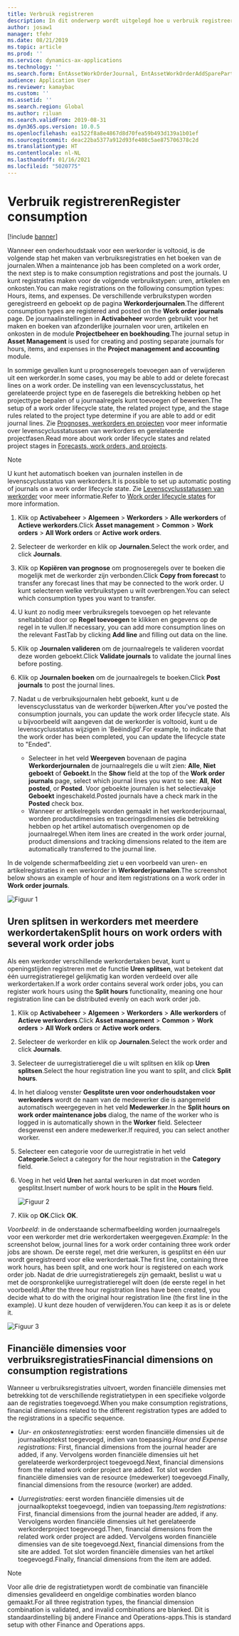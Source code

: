 ```yaml
---
title: Verbruik registreren
description: In dit onderwerp wordt uitgelegd hoe u verbruik registreert in Activabeheer.
author: josaw1
manager: tfehr
ms.date: 08/21/2019
ms.topic: article
ms.prod: ''
ms.service: dynamics-ax-applications
ms.technology: ''
ms.search.form: EntAssetWorkOrderJournal, EntAssetWorkOrderAddSparePart
audience: Application User
ms.reviewer: kamaybac
ms.custom: ''
ms.assetid: ''
ms.search.region: Global
ms.author: riluan
ms.search.validFrom: 2019-08-31
ms.dyn365.ops.version: 10.0.5
ms.openlocfilehash: ea1522f8a8e4867d8d70fea59b493d139a1b01ef
ms.sourcegitcommit: deac22ba5377a912d93fe408c5ae875706378c2d
ms.translationtype: HT
ms.contentlocale: nl-NL
ms.lasthandoff: 01/16/2021
ms.locfileid: "5020775"
---
```

# <a name="register-consumption"></a><span data-ttu-id="8ce03-103">Verbruik registreren</span><span class="sxs-lookup"><span data-stu-id="8ce03-103">Register consumption</span></span>

[!include [banner](../../includes/banner.md)]

 

<span data-ttu-id="8ce03-104">Wanneer een onderhoudstaak voor een werkorder is voltooid, is de volgende stap het maken van verbruiksregistraties en het boeken van de journalen.</span><span class="sxs-lookup"><span data-stu-id="8ce03-104">When a maintenance job has been completed on a work order, the next step is to make consumption registrations and post the journals.</span></span> <span data-ttu-id="8ce03-105">U kunt registraties maken voor de volgende verbruikstypen: uren, artikelen en onkosten.</span><span class="sxs-lookup"><span data-stu-id="8ce03-105">You can make registrations on the following consumption types: Hours, items, and expenses.</span></span> <span data-ttu-id="8ce03-106">De verschillende verbruikstypen worden geregistreerd en geboekt op de pagina **Werkorderjournalen**.</span><span class="sxs-lookup"><span data-stu-id="8ce03-106">The different consumption types are registered and posted on the **Work order journals** page.</span></span> <span data-ttu-id="8ce03-107">De journaalinstellingen in **Activabeheer** worden gebruikt voor het maken en boeken van afzonderlijke journalen voor uren, artikelen en onkosten in de module **Projectbeheer en boekhouding**.</span><span class="sxs-lookup"><span data-stu-id="8ce03-107">The journal setup in **Asset Management** is used for creating and posting separate journals for hours, items, and expenses in the **Project management and accounting** module.</span></span>

<span data-ttu-id="8ce03-108">In sommige gevallen kunt u prognoseregels toevoegen aan of verwijderen uit een werkorder.</span><span class="sxs-lookup"><span data-stu-id="8ce03-108">In some cases, you may be able to add or delete forecast lines on a work order.</span></span> <span data-ttu-id="8ce03-109">De instelling van een levenscyclusstatus, het gerelateerde project type en de faseregels die betrekking hebben op het projecttype bepalen of u journaalregels kunt toevoegen of bewerken.</span><span class="sxs-lookup"><span data-stu-id="8ce03-109">The setup of a work order lifecycle state, the related project type, and the stage rules related to the project type determine if you are able to add or edit journal lines.</span></span> <span data-ttu-id="8ce03-110">Zie [Prognoses, werkorders en projecten](../integration-to-project-management-and-accounting/forecasts-work-orders-and-projects.md) voor meer informatie over levenscyclusstatussen van werkorders en gerelateerde projectfasen.</span><span class="sxs-lookup"><span data-stu-id="8ce03-110">Read more about work order lifecycle states and related project stages in [Forecasts, work orders, and projects](../integration-to-project-management-and-accounting/forecasts-work-orders-and-projects.md).</span></span>

>[!NOTE]
><span data-ttu-id="8ce03-111">U kunt het automatisch boeken van journalen instellen in de levenscyclusstatus van werkorders.</span><span class="sxs-lookup"><span data-stu-id="8ce03-111">It is possible to set up automatic posting of journals on a work order lifecycle state.</span></span> <span data-ttu-id="8ce03-112">Zie [Levenscyclusstatussen van werkorder](../setup-for-work-orders/work-order-lifecycle-states.md) voor meer informatie.</span><span class="sxs-lookup"><span data-stu-id="8ce03-112">Refer to [Work order lifecycle states](../setup-for-work-orders/work-order-lifecycle-states.md) for more information.</span></span>

1. <span data-ttu-id="8ce03-113">Klik op **Activabeheer** > **Algemeen** > **Werkorders** > **Alle werkorders** of **Actieve werkorders**.</span><span class="sxs-lookup"><span data-stu-id="8ce03-113">Click **Asset management** > **Common** > **Work orders** > **All Work orders** or **Active work orders**.</span></span>

2. <span data-ttu-id="8ce03-114">Selecteer de werkorder en klik op **Journalen**.</span><span class="sxs-lookup"><span data-stu-id="8ce03-114">Select the work order, and click **Journals**.</span></span>

3. <span data-ttu-id="8ce03-115">Klik op **Kopiëren van prognose** om prognoseregels over te boeken die mogelijk met de werkorder zijn verbonden.</span><span class="sxs-lookup"><span data-stu-id="8ce03-115">Click **Copy from forecast** to transfer any forecast lines that may be connected to the work order.</span></span> <span data-ttu-id="8ce03-116">U kunt selecteren welke verbruikstypen u wilt overbrengen.</span><span class="sxs-lookup"><span data-stu-id="8ce03-116">You can select which consumption types you want to transfer.</span></span>

4. <span data-ttu-id="8ce03-117">U kunt zo nodig meer verbruiksregels toevoegen op het relevante sneltabblad door op **Regel toevoegen** te klikken en gegevens op de regel in te vullen.</span><span class="sxs-lookup"><span data-stu-id="8ce03-117">If necessary, you can add more consumption lines on the relevant FastTab by clicking **Add line** and filling out data on the line.</span></span>

5. <span data-ttu-id="8ce03-118">Klik op **Journalen valideren** om de journaalregels te valideren voordat deze worden geboekt.</span><span class="sxs-lookup"><span data-stu-id="8ce03-118">Click **Validate journals** to validate the journal lines before posting.</span></span>

6. <span data-ttu-id="8ce03-119">Klik op **Journalen boeken** om de journaalregels te boeken.</span><span class="sxs-lookup"><span data-stu-id="8ce03-119">Click **Post journals** to post the journal lines.</span></span>

7. <span data-ttu-id="8ce03-120">Nadat u de verbruiksjournalen hebt geboekt, kunt u de levenscyclusstatus van de werkorder bijwerken.</span><span class="sxs-lookup"><span data-stu-id="8ce03-120">After you've posted the consumption journals, you can update the work order lifecycle state.</span></span> <span data-ttu-id="8ce03-121">Als u bijvoorbeeld wilt aangeven dat de werkorder is voltooid, kunt u de levenscyclusstatus wijzigen in 'Beëindigd'.</span><span class="sxs-lookup"><span data-stu-id="8ce03-121">For example, to indicate that the work order has been completed, you can update the lifecycle state to "Ended".</span></span>

    - <span data-ttu-id="8ce03-122">Selecteer in het veld **Weergeven** bovenaan de pagina **Werkorderjournalen** de journaalregels die u wilt zien: **Alle**, **Niet geboekt** of **Geboekt**.</span><span class="sxs-lookup"><span data-stu-id="8ce03-122">In the **Show** field at the top of the **Work order journals** page, select which journal lines you want to see: **All**, **Not posted**, or **Posted**.</span></span> <span data-ttu-id="8ce03-123">Voor geboekte journalen is het selectievakje **Geboekt** ingeschakeld.</span><span class="sxs-lookup"><span data-stu-id="8ce03-123">Posted journals have a check mark in the **Posted** check box.</span></span>  
    - <span data-ttu-id="8ce03-124">Wanneer er artikelregels worden gemaakt in het werkorderjournaal, worden productdimensies en traceringsdimensies die betrekking hebben op het artikel automatisch overgenomen op de journaalregel.</span><span class="sxs-lookup"><span data-stu-id="8ce03-124">When item lines are created in the work order journal, product dimensions and tracking dimensions related to the item are automatically transferred to the journal line.</span></span>  

<span data-ttu-id="8ce03-125">In de volgende schermafbeelding ziet u een voorbeeld van uren- en artikelregistraties in een werkorder in **Werkorderjournalen**.</span><span class="sxs-lookup"><span data-stu-id="8ce03-125">The screenshot below shows an example of hour and item registrations on a work order in **Work order journals**.</span></span>

![Figuur 1](media/01-consumption.png)


## <a name="split-hours-on-work-orders-with-several-work-order-jobs"></a><span data-ttu-id="8ce03-127">Uren splitsen in werkorders met meerdere werkordertaken</span><span class="sxs-lookup"><span data-stu-id="8ce03-127">Split hours on work orders with several work order jobs</span></span>

<span data-ttu-id="8ce03-128">Als een werkorder verschillende werkordertaken bevat, kunt u openingstijden registreren met de functie **Uren splitsen**, wat betekent dat één uurregistratieregel gelijkmatig kan worden verdeeld over alle werkordertaken.</span><span class="sxs-lookup"><span data-stu-id="8ce03-128">If a work order contains several work order jobs, you can register work hours using the **Split hours** functionality, meaning one hour registration line can be distributed evenly on each work order job.</span></span>

1. <span data-ttu-id="8ce03-129">Klik op **Activabeheer** > **Algemeen** > **Werkorders** > **Alle werkorders** of **Actieve werkorders**.</span><span class="sxs-lookup"><span data-stu-id="8ce03-129">Click **Asset management** > **Common** > **Work orders** > **All Work orders** or **Active work orders**.</span></span>

2. <span data-ttu-id="8ce03-130">Selecteer de werkorder en klik op **Journalen**.</span><span class="sxs-lookup"><span data-stu-id="8ce03-130">Select the work order and click **Journals**.</span></span>

3. <span data-ttu-id="8ce03-131">Selecteer de uurregistratieregel die u wilt splitsen en klik op **Uren splitsen**.</span><span class="sxs-lookup"><span data-stu-id="8ce03-131">Select the hour registration line you want to split, and click **Split hours**.</span></span>

4. <span data-ttu-id="8ce03-132">In het dialoog venster **Gesplitste uren voor onderhoudstaken voor werkorders** wordt de naam van de medewerker die is aangemeld automatisch weergegeven in het veld **Medewerker**.</span><span class="sxs-lookup"><span data-stu-id="8ce03-132">In the **Split hours on work order maintenance jobs** dialog, the name of the worker who is logged in is automatically shown in the **Worker** field.</span></span> <span data-ttu-id="8ce03-133">Selecteer desgewenst een andere medewerker.</span><span class="sxs-lookup"><span data-stu-id="8ce03-133">If required, you can select another worker.</span></span>

5. <span data-ttu-id="8ce03-134">Selecteer een categorie voor de uurregistratie in het veld **Categorie**.</span><span class="sxs-lookup"><span data-stu-id="8ce03-134">Select a category for the hour registration in the **Category** field.</span></span>

6. <span data-ttu-id="8ce03-135">Voeg in het veld **Uren** het aantal werkuren in dat moet worden gesplitst.</span><span class="sxs-lookup"><span data-stu-id="8ce03-135">Insert number of work hours to be split in the **Hours** field.</span></span>

    ![Figuur 2](media/02-consumption.png)

7. <span data-ttu-id="8ce03-137">Klik op **OK**.</span><span class="sxs-lookup"><span data-stu-id="8ce03-137">Click **OK**.</span></span>

<span data-ttu-id="8ce03-138">*Voorbeeld*: in de onderstaande schermafbeelding worden journaalregels voor een werkorder met drie werkordertaken weergegeven.</span><span class="sxs-lookup"><span data-stu-id="8ce03-138">*Example:* In the screenshot below, journal lines for a work order containing three work order jobs are shown.</span></span> <span data-ttu-id="8ce03-139">De eerste regel, met drie werkuren, is gesplitst en één uur wordt geregistreerd voor elke werkordertaak.</span><span class="sxs-lookup"><span data-stu-id="8ce03-139">The first line, containing three work hours, has been split, and one work hour is registered on each work order job.</span></span> <span data-ttu-id="8ce03-140">Nadat de drie uurregistratieregels zijn gemaakt, beslist u wat u met de oorspronkelijke uurregistratieregel wilt doen (de eerste regel in het voorbeeld).</span><span class="sxs-lookup"><span data-stu-id="8ce03-140">After the three hour registration lines have been created, you decide what to do with the original hour registration line (the first line in the example).</span></span> <span data-ttu-id="8ce03-141">U kunt deze houden of verwijderen.</span><span class="sxs-lookup"><span data-stu-id="8ce03-141">You can keep it as is or delete it.</span></span> 

![Figuur 3](media/03-consumption.png)

## <a name="financial-dimensions-on-consumption-registrations"></a><span data-ttu-id="8ce03-143">Financiële dimensies voor verbruiksregistraties</span><span class="sxs-lookup"><span data-stu-id="8ce03-143">Financial dimensions on consumption registrations</span></span>

<span data-ttu-id="8ce03-144">Wanneer u verbruiksregistraties uitvoert, worden financiële dimensies met betrekking tot de verschillende registratietypen in een specifieke volgorde aan de registraties toegevoegd.</span><span class="sxs-lookup"><span data-stu-id="8ce03-144">When you make consumption registrations, financial dimensions related to the different registration types are added to the registrations in a specific sequence.</span></span> 

- <span data-ttu-id="8ce03-145">*Uur- en onkostenregistraties:* eerst worden financiële dimensies uit de journaalkoptekst toegevoegd, indien van toepassing.</span><span class="sxs-lookup"><span data-stu-id="8ce03-145">*Hour and Expense registrations:* First, financial dimensions from the journal header are added, if any.</span></span> <span data-ttu-id="8ce03-146">Vervolgens worden financiële dimensies uit het gerelateerde werkorderproject toegevoegd.</span><span class="sxs-lookup"><span data-stu-id="8ce03-146">Next, financial dimensions from the related work order project are added.</span></span> <span data-ttu-id="8ce03-147">Tot slot worden financiële dimensies van de resource (medewerker) toegevoegd.</span><span class="sxs-lookup"><span data-stu-id="8ce03-147">Finally, financial dimensions from the resource (worker) are added.</span></span>

- <span data-ttu-id="8ce03-148">*Uurregistraties:* eerst worden financiële dimensies uit de journaalkoptekst toegevoegd, indien van toepassing.</span><span class="sxs-lookup"><span data-stu-id="8ce03-148">*Item registrations:* First, financial dimensions from the journal header are added, if any.</span></span> <span data-ttu-id="8ce03-149">Vervolgens worden financiële dimensies uit het gerelateerde werkorderproject toegevoegd.</span><span class="sxs-lookup"><span data-stu-id="8ce03-149">Then, financial dimensions from the related work order project are added.</span></span> <span data-ttu-id="8ce03-150">Vervolgens worden financiële dimensies van de site toegevoegd.</span><span class="sxs-lookup"><span data-stu-id="8ce03-150">Next, financial dimensions from the site are added.</span></span> <span data-ttu-id="8ce03-151">Tot slot worden financiële dimensies van het artikel toegevoegd.</span><span class="sxs-lookup"><span data-stu-id="8ce03-151">Finally, financial dimensions from the item are added.</span></span>

>[!NOTE]
><span data-ttu-id="8ce03-152">Voor alle drie de registratietypen wordt de combinatie van financiële dimensies gevalideerd en ongeldige combinaties worden blanco gemaakt.</span><span class="sxs-lookup"><span data-stu-id="8ce03-152">For all three registration types, the financial dimension combination is validated, and invalid combinations are blanked.</span></span> <span data-ttu-id="8ce03-153">Dit is standaardinstelling bij andere Finance and Operations-apps.</span><span class="sxs-lookup"><span data-stu-id="8ce03-153">This is standard setup with other Finance and Operations apps.</span></span>

